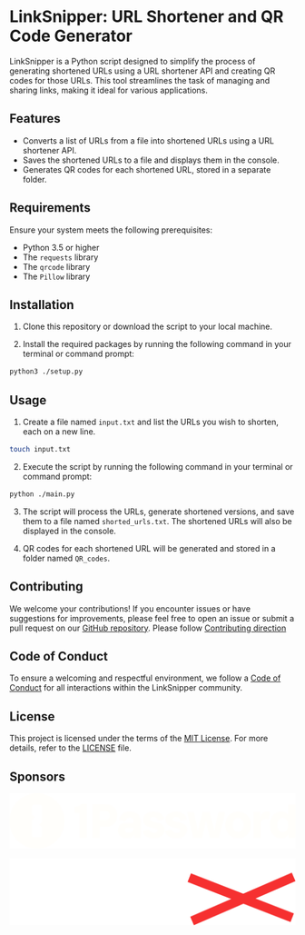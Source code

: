 # LinkSnipper: URL Shortener and QR Code Generator

LinkSnipper is a Python script designed to simplify the process of generating shortened URLs using a URL shortener API and creating QR codes for those URLs. This tool streamlines the task of managing and sharing links, making it ideal for various applications.

## Features

- Converts a list of URLs from a file into shortened URLs using a URL shortener API.
- Saves the shortened URLs to a file and displays them in the console.
- Generates QR codes for each shortened URL, stored in a separate folder.

## Requirements

Ensure your system meets the following prerequisites:

- Python 3.5 or higher
- The `requests` library
- The `qrcode` library
- The `Pillow` library

## Installation

1. Clone this repository or download the script to your local machine.

2. Install the required packages by running the following command in your terminal or command prompt:

```sh
python3 ./setup.py
```

## Usage

1. Create a file named `input.txt` and list the URLs you wish to shorten, each on a new line.

```sh
touch input.txt
```

2. Execute the script by running the following command in your terminal or command prompt:

```sh
python ./main.py
```

3. The script will process the URLs, generate shortened versions, and save them to a file named `shorted_urls.txt`. The shortened URLs will also be displayed in the console.

4. QR codes for each shortened URL will be generated and stored in a folder named `QR_codes`.

## Contributing

We welcome your contributions! If you encounter issues or have suggestions for improvements, please feel free to open an issue or submit a pull request on our [GitHub repository](https://github.com/anhkhoakz/linksnipper). Please follow [Contributing direction](./CONTRIBUTING.md)

## Code of Conduct

To ensure a welcoming and respectful environment, we follow a [Code of Conduct](./CODE_OF_CONDUCT.md) for all interactions within the LinkSnipper community.

## License

This project is licensed under the terms of the [MIT License](./LICENSE). For more details, refer to the [LICENSE](./LICENSE) file.

## Sponsors
[![1Password](/imgs/1Password.svg)](https://1password.com/)

[![Tuta](/imgs/tuta.svg)](https://tuta.com/)
